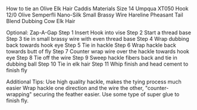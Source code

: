 How to tie an Olive Elk Hair Caddis
Materials
Size 14 Umpqua XT050 Hook
12/0 Olive Semperfli Nano-Silk
Small Brassy Wire
Hareline Pheasant Tail Blend Dubbing
Cow Elk Hair


Optional: Zap-A-Gap
Step 1
Insert Hook into vise
Step 2
Start a thread base
Step 3
tie in small brassy wire with even thread base
Step 4
Wrap dubbing back towards hook eye
Step 5
Tie in hackle
Step 6
Wrap hackle back towards butt of fly
Step 7
Counter wrap wire over the hackle towards hook eye
Step 8
Tie off the wire
Step 9
Sweep hackle fibers back and tie in dubbing ball
Step 10
Tie in elk hair
Step 11
Whip finish and head cement to finish fly

Additional Tips:
Use high quality hackle, makes the tying process much easier
Wrap hackle one direction and the wire the other, "counter-wrapping" securing the feather easier.
Use some type of super glue to finish fly.